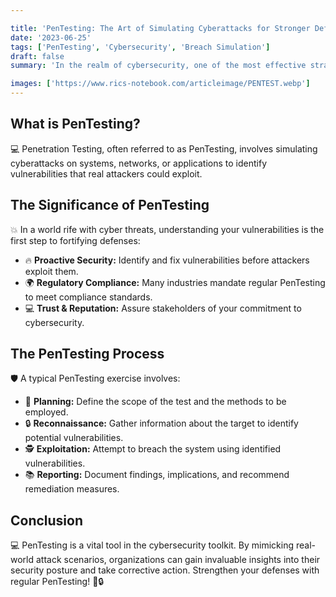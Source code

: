 ```yaml
---

title: 'PenTesting: The Art of Simulating Cyberattacks for Stronger Defenses 🎯🔒'
date: '2023-06-25'
tags: ['PenTesting', 'Cybersecurity', 'Breach Simulation']
draft: false
summary: 'In the realm of cybersecurity, one of the most effective strategies is to think like an attacker. Penetration Testing, or PenTesting, offers precisely that perspective. Explore how simulating cyberattacks can help fortify defenses.'

images: ['https://www.rics-notebook.com/articleimage/PENTEST.webp']
---
```


## What is PenTesting?

💻 Penetration Testing, often referred to as PenTesting, involves simulating cyberattacks on systems, networks, or applications to identify vulnerabilities that real attackers could exploit.

## The Significance of PenTesting

💥 In a world rife with cyber threats, understanding your vulnerabilities is the first step to fortifying defenses:

- 🔥 **Proactive Security:** Identify and fix vulnerabilities before attackers exploit them.
- 🌍 **Regulatory Compliance:** Many industries mandate regular PenTesting to meet compliance standards.
- 💻 **Trust & Reputation:** Assure stakeholders of your commitment to cybersecurity.

## The PenTesting Process

🛡️ A typical PenTesting exercise involves:

- 🔄 **Planning:** Define the scope of the test and the methods to be employed.
- 🔒 **Reconnaissance:** Gather information about the target to identify potential vulnerabilities.
- 🕵️ **Exploitation:** Attempt to breach the system using identified vulnerabilities.
- 📚 **Reporting:** Document findings, implications, and recommend remediation measures.

## Conclusion

💻 PenTesting is a vital tool in the cybersecurity toolkit. By mimicking real-world attack scenarios, organizations can gain invaluable insights into their security posture and take corrective action. Strengthen your defenses with regular PenTesting! 🎯🔒

